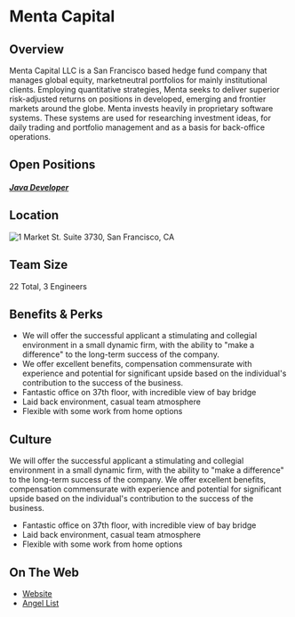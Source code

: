 # Menta Capital
## Overview
Menta Capital LLC is a San Francisco based hedge fund company that manages global equity, marketneutral portfolios for mainly institutional clients. Employing quantitative strategies, Menta seeks to deliver superior risk-adjusted returns on positions in developed, emerging and frontier markets around the globe. Menta invests heavily in proprietary software systems. These systems are used for researching investment ideas, for daily trading and portfolio management and as a basis for back-office operations.

## Open Positions
##### [Java Developer](https://github.com/the31337/jobs/blob/master/menta-capital/software-developer-java.md)

## Location
![1 Market St. Suite 3730, San Francisco, CA](https://maps.googleapis.com/maps/api/staticmap?center=1+Market+St.+Suite+3730,+San+Francisco,+CA&zoom=13&scale=false&size=600x300&maptype=roadmap&format=png&visual_refresh=true)  

## Team Size
22 Total, 3 Engineers

## Benefits & Perks
+ We will offer the successful applicant a stimulating and collegial environment in a small dynamic firm, with the ability to "make a difference" to the long-term success of the company.
+ We offer excellent benefits, compensation commensurate with experience and potential for significant upside based on the individual's contribution to the success of the business.  
+ Fantastic office on 37th floor, with incredible view of bay bridge
+ Laid back environment, casual team atmosphere
+ Flexible with some work from home options

## Culture
We will offer the successful applicant a stimulating and collegial environment in a small dynamic firm, with the ability to "make a difference" to the long-term success of the company. We offer excellent benefits, compensation commensurate with experience and potential for significant upside based on the individual's contribution to the success of the business.  

+ Fantastic office on 37th floor, with incredible view of bay bridge
+ Laid back environment, casual team atmosphere
+ Flexible with some work from home options

## On The Web
+ [Website](http://www.mentacapital.com/)
+ [Angel List](https://angel.co/menta-capital)
